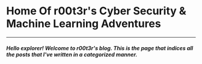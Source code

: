 # Home Of r00t3r's Cyber Security & Machine Learning Adventures
-------------------------------------------------------------------

##### Hello explorer! Welcome to r00t3r's blog. This is the page that indices all the posts that I've written in a categorized manner.
